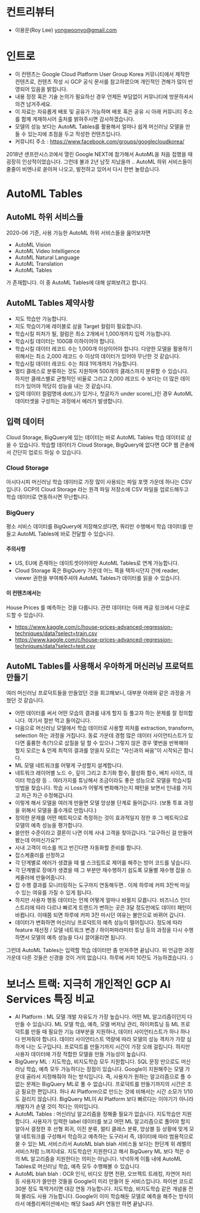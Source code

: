 # 컨트리뷰터
- 이용운(Roy Lee) yongwoonyo@gmail.com

# 인트로
- 이 컨텐츠는 Google Cloud Platform User Group Korea 커뮤니티에서 제작한 컨텐츠로, 컨텐츠 작성 시 GCP 공식 문서를 참고하였으며 개인적인 견해가 많이 반영되어 있음을 밝힙니다.
- 내용 정정 혹은 기술 논의가 필요하신 경우 언제든 부담없이 커뮤니티에 방문하셔서 의견 남겨주세요.
- 이 자료는 자유롭게 배포 및 공유가 가능하며 배포 혹은 공유 시 아래 커뮤니티 주소를 함께 게재하시어 출처를 밝혀주시면 감사하겠습니다.
- 모델의 성능 보다는 AutoML Tables를 활용해서 얼마나 쉽게 머신러닝 모델을 만들 수 있는지에 초점을 두고 작성한 컨텐츠입니다.
- 커뮤니티 주소 : https://www.facebook.com/groups/googlecloudkorea/

2018년 샌프란시스코에서 열린 Google NEXT에 참가해서 AutoML을 처음 접했을 때 굉장히 인상적이었습니다.
그런데 불과 2년 남짓 지났을까 .. AutoML 하위 서비스들이 줄줄이 비엔나로 쏟아져 나오고, 발전하고 있어서 다시 한번 놀랐습니다.

# AutoML Tables

## AutoML 하위 서비스들
2020-06 기준, 사용 가능한 AutoML 하위 서비스들을 읊어보자면 
- AutoML Vision
- AutoML Video Intelligence
- AutoML Natural Language
- AutoML Translation
- AutoML Tables

가 존재합니다. 이 중 AutoML Tables에 대해 살펴보려고 합니다.

## AutoML Tables 제약사항
- 지도 학습만 가능합니다.
- 지도 학습이기에 레이블로 삼을 Target 컬럼이 필요합니다.
- 학습시킬 피처가 될, 컬럼은 최소 2개에서 1,000개까지 입력 가능합니다.
- 학습시킬 데이터는 100GB 이하이어야 합니다.
- 학습시킬 데이터 레코드 수는 1,000개 이상이어야 합니다. 다양한 모델을 활용하기 위해서는 최소 2,000 레코드 수 이상의 데이터가 있어야 무난한 것 같습니다.
- 학습시킬 데이터 레코드 수는 최대 1억개까지 가능합니다.
- 멀티 클래스로 분류하는 것도 지원하며 500개의 클래스까지 분류할 수 있습니다. 하지만 클래스별로 균형적인 비율로 그리고 2,000 레코드 수 보다는 더 많은 데이터가 있어야 적당히 성능을 내는 것 같습니다.
- 입력 데이터 컬럼명에 dot(.)가 있거나, 첫글자가 under score(_)인 경우 AutoML 데이터셋을 구성하는 과정에서 에러가 발생합니다.

## 입력 데이터
Cloud Storage, BigQuery에 있는 데이터는 바로 AutoML Tables 학습 데이터로 삼을 수 있습니다. 학습할 데이터가 Cloud Storage, BigQuery에 없다면 GCP 웹 콘솔에서 간단히 업로드 하실 수 있습니다.
### Cloud Storage
아시다시피 머신러닝 학습 데이터로 가장 많이 사용되는 파일 포맷 가운데 하나는 CSV 입니다. GCP의 Cloud Storage 라는 원격 파일 저장소에 CSV 파일을 업로드해두고 학습 데이터로 연동하시면 무난합니다.
### BigQuery
평소 서비스 데이터를 BigQuery에 저장해오셨다면, 쿼리만 수행해서 학습 데이터를 만들고 AutoML Tables에 바로 전달할 수 있습니다.
#### 주의사항
- US, EU에 존재하는 데이트셋이어야만 AutoML Tables로 연계 가능합니다.
- Cloud Storage 혹은 BigQuery 가운데 어느 쪽을 택하시던지 간에 reader, viewer 권한을 부여해주셔야 AutoML Tables가 데이터를 읽을 수 있습니다.
#### 이 컨텐츠에서는
House Prices 를 예측하는 것을 다룹니다. 관련 데이터는 아래 캐글 링크에서 다운로드할 수 있습니다.
- https://www.kaggle.com/c/house-prices-advanced-regression-techniques/data?select=train.csv
- https://www.kaggle.com/c/house-prices-advanced-regression-techniques/data?select=test.csv

## AutoML Tables를 사용해서 우아하게 머신러닝 프로덕트 만들기
여러 머신러닝 프로덕트들을 만들었던 것을 회고해보니, 대부분 아래와 같은 과정을 거쳤던 것 같습니다.

- 어떤 데이터를 써서 어떤 모습의 결과를 내게 할지 등 풀고자 하는 문제를 잘 정의합니다. 여기서 절반 먹고 들어갑니다.
- 다음으로 머신러닝 모델에서 학습 데이터로 사용할 피처를 extraction, transform, selection 하는 과정을 거칩니다. 동료 가운데 경험 많은 데이터 사이언티스트가 있다면 훌륭한 촉(?)으로 삽질을 덜 할 수 있으나 그렇지 않은 경우 몇번을 반복해야 할지 모르는 & 언제 최적의 결과를 얻을지 모르는 "자신과의 싸움"이 시작되곤 합니다.
- ML 모델 네트워크를 어떻게 구성할지 설계합니다.
- 네트워크 레이어별 노드 수, 깊이 그리고 초기화 함수, 활성화 함수, 배치 사이즈, 데이터 학습량 등 .. 여러가지를 튜닝해서 조금이라도 좋은 성능으로 모델을 학습시킬 방법을 찾습니다. 학습 시 Loss가 어떻게 변화해가는지 패턴을 보면서 인내를 가지고 차근 차근 수정해갑니다.
- 이렇게 해서 모델을 여러개 만들면 모델 앙상블 단계로 들어갑니다. (보통 투표 과정을 위해서 모델을 홀수개로 만듭니다.)
- 정의한 문제를 어떤 메트릭으로 측정하는 것이 효과적일지 정한 후 그 메트릭으로 모델의 예측 성능을 평가합니다.
- 쓸만한 수준이라고 결론이 나면 이제 사내 고객을 찾아갑니다. "요구하신 걸 만들어봤는데 어떠신가요?"
- 사내 고객이 미소를 띄고 반긴다면 자동화할 준비를 합니다.
- 잡스케줄러를 선정하고
- 각 단계별로 에러가 생겼을 때 쉘 스크립트로 제어를 해주는 방어 코드를 넣습니다.
- 각 단계별로 장애가 생겼을 때 그 부분만 재수행하기 쉽도록 모듈별 재수행 잡을 스케줄러에 만들어줍니다.
- 잡 수행 결과를 모니터링하는 도구까지 연동해두면.. 이제 하루에 커피 3잔씩 마실 수 있는 여유를 가질 수 있게 됩니다.
- 하지만 사용자 행동 데이터는 언제 어떻게 얼마나 바뀔지 모릅니다. 비즈니스 인더스트리에 따라 다르나 빠르게 트렌드가 변하는 곳은 3달 정도만에도 데이터 패턴이 바뀝니다. 이때쯤 되면 하루에 커피 3잔 마시던 여유는 불안으로 바뀌어 갑니다.
- 데이터가 변화하면 머신러닝 프로덕트의 예측 성능이 떨어집니다. 정도에 따라 feature 재선정 / 모델 네트워크 변경 / 하이퍼파라미터 튜닝 등의 과정을 다시 수행하면서 모델의 예측 성능을 다시 끌어올리면 됩니다.

그런데 AutoML Tables는 입력할 학습 데이터만 좀 만져주면 끝납니다. 위 언급한 과정 가운데 다른 것들은 신경쓸 것이 거의 없습니다. 하루에 커피 10잔도 가능하겠습니다. :)

# 보너스 트랙: 지극히 개인적인 GCP AI Services 특징 비교
- AI Platform : ML 모델 개발 자유도가 가장 높습니다. 어떤 ML 알고리즘이던지 다 만들 수 있습니다. ML 모델 학습, 예측, 모델 버저닝 관리, 하이퍼튜닝 등 ML 프로덕트를 만들 때 필요한 기능 대부분을 지원하나, 데이터 사이언티스트가 하나 하나 다 만져줘야 합니다. 데이터 사이언티스트 역량에 따라 모델의 성능 격차가 가장 심하게 나는 도구입니다. 프로덕트를 만들기까지 시간이 가장 오래 걸립니다. 하지만 사용자 데이터에 가장 적합한 모델을 만들 가능성이 높습니다.
- BigQuery ML : 지도학습, 비지도학습 모두 지원합니다. SQL 문장 만으로도 머신러닝 학습, 예측 모두 가능하다는 장점이 있습니다. Google이 지원해주는 모델 가운데 골라서 지정해줘야 하는 방식입니다. 즉, 사용자가 원하는 알고리즘으로 풀 수 없는 문제는 BigQuery ML로 풀 수 없습니다. 프로덕트를 만들기까지의 시간은 조금 필요한 편입니다. 허나 AI Platform으로 만드는 것에 비해서는 시간 소모가 1/10도 걸리지 않습니다. BigQuery ML이 AI Platform 보다 빠르다는 이야기가 아니라 개발자가 손댈 것이 적다는 의미입니다.
- AutoML Tables : 머신러닝 알고리즘을 정해줄 필요가 없습니다. 지도학습만 지원합니다. 사용자가 입력한 label 데이터를 보고 어떤 ML 알고리즘으로 풀어야 할지 알아서 결정한 후 선형 회귀, 이진 분류, 멀티 클래스 분류, 앙상블 등 상황에 맞게 모델 네트워크를 구성해서 학습하고 예측하는 도구라서 즉, 데이터에 따라 범용적으로 쓸 수 있는 ML 서비스라서 AutoML blah blah 서비스들 보다는 한단계 위 레벨의 서비스처럼 느껴지네요. 지도학습만 지원한다고 해서 BigQuery ML 보다 적은 수의 ML 알고리즘을 지원한다는 의미는 아닙니다. 넉넉하게 이틀 내에 AutoML Tables로 머신러닝 학습, 예측 모두 수행해볼 수 있습니다.
- AutoML blah blah : OCR 인식, 비디오 장면 전환, 오브젝트 트래킹, 자연어 처리 등 사용자가 쓸만한 것들을 Google이 미리 만들어 둔 서비스입니다. 파이썬 코드로 30분 정도 뚝딱거리면 대강 연동 가능합니다. 지도학습, 비지도학습 같은 개념을 전혀 몰라도 사용 가능합니다. Google이 이미 학습해둔 모델로 예측을 해주는 방식이라서 애플리케이션에서는 해당 SaaS API 연동만 하면 끝납니다.

